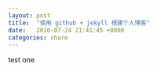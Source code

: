 ```yaml
---
layout: post
title:  "使用 github + jekyll 搭建个人博客"
date:   2016-07-24 21:41:45 +0800
categories: share
---
```


test one
